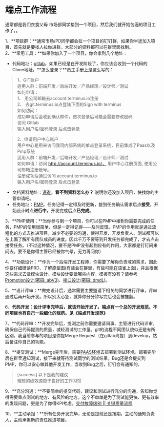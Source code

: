 # 端点工作流程

通常都是我们衣食父母 市场部同学接到一个项目，然后我们就开始苦逼的项目工作了。。

1、**项目群：**通常市场/PD同学都会拉一个项目的钉钉群，如果你半途加入项目，首先就是要找人拉你进群。大部分的资料都可以在群里面找到。  
2、**常用工具：**如果你加入了一个项目，你会拿到几个地址：

- 代码地址：[gitlab](http://git.terminus.io/profile)。如果已经是在开发阶段了，你应该会收到一个代码的Clone地址。**怎么登录？**员工手册上是这么写的：

> 1、GIT账户  
> 适用人群：前端开发／后端开发／产品经理／设计师／测试  
> 如何申请：  
> 1、	用公司邮箱去account.terminus.io注册  
> 2、	去git.terminus.io点登陆下面的Sign with terminus  
>如何访问：  
>成功申请后会收到确认邮件，首次登录后可能会需要修改密码  
>访问 Gitlab  
>输入用户名/密码登录 后点击登录  
   
>2、申请用户中心账户  
>用户中心是用来访问我司内部系统的单点登录系统，目前集成了Paas以及Pmp系统  
>适用人群：前端开发／后端开发／产品经理／设计师／测试  
>如何申请：访问 http://account.terminus.io/， 用户中心注册页面, 使用公司邮箱注册账号。  
>注册成功后通过访问 account.terminus.io  
>输入用户名/密码登录 后点击登录  
 
- 文档资料地址：[语雀](https://lark.alipay.com/)。**看不到资料怎么办？** 说明你还没加入项目，快找你的主管申请吧。 
- 任务地址：[PMP](http://pmp.terminus.io/)。任务记得一定得及时更新，接到任务确认需求后点**接受**，开始设计时点**进行中**，开发完成后点**已完成**。

3、**PMP使用：**当你参与到一个项目，你可以在PMP中接到你需要完成的任务，PMP的使用很简单，但是一定得记得——及时反馈。PMP的作用就是通过流程化的方式去推进项目，减少不必要的沟通，使得开发、开发负责人、测试都可以在上面了解所有团队成员的进度。因此千万不要等到开发任务都完成了，才去点击接受任务。（不过这种情况，要不是PMP没有起到应有的作用，大家都是钉钉问来问去。要不是你得主管已经被你气晕，无力再问你）

4、**功能设计：**作为一个后端开发工程师，你需要了解你负责域的需求，因此你要仔细研读PRD、了解原型图(有些会在群里，有些可能在语雀上面)，并且根据这些需求去做模块设计。模块设计要做哪些内容，模板有没有？请参考 [Promotion设计(密码: abV3)](https://space.dingtalk.com/s/gwHOABHuagLOAQtfDAPaACBiNGQ1OWMxNmEyZjI0ZDRmYjEwNmIwYTgxZTE5OWUzNQ)、[接口设计(密码: dmdL)](https://space.dingtalk.com/s/gwHOABHuZwLOAQtfDAPaACBkZDgxYTc4YzlkZjM0NjUzOTdkMDUxOTBkZDA4N2M0Nw)。  

5、**设计评审：**做完设计后，通常需要主要邀请下相关的同学进行评审，评审通过后再开始开发。所以别太心急，就算你分分钟写完后也会被推翻。  

6、**代码开发：**设计评审完毕后，就该开始开发了。端点有一个总的开发规范，不同项目也有自己一些细化的规范。见**《端点开发规范》**  

7、**代码评审：**开发完毕后，提测之前你需要邀请同事、主管进行代码评审，确保自己代码提测的质量，减轻测试的工作量。git的流程不同团队貌似还是有所区别，我当前参与的项目是你提Merge Request（在gitlab尚提）到develop，然后备注你自己的功能。

8、**提交测试：**Merge完毕后，需要[PAAS环境](http://paas.terminus.io/console/projects)去部署到测试环境。部署完毕后在群里通知测试，接下来就等待测试同学的测试结果。Bug还是会提交到PMP，你可以安心做其他开发工作，当收到Bug之后，钉钉会有通知的。  

> [success] 以下是我的建议  
> 理想的绩效源自于良好的工作习惯

9、**充分沟通：**不要简单的提交代码，建议和测试进行充分的沟通，告知你觉得需要重点测试的地方、有风险的地方。这个不单单是为了测试能更快、更有效率的发现问题，更是为了你得KPI考虑。[交付故障级别 || 关键质量流程](http://git.terminus.io/qa/doc/wikis/%E4%BA%A4%E4%BB%98%E6%95%85%E9%9A%9C%E7%BA%A7%E5%88%AB-%7C%7C-%E5%85%B3%E9%94%AE%E8%B4%A8%E9%87%8F%E6%B5%81%E7%A8%8B)  

10、**主动承担：**所有任务开发完毕，无论是提前还是按期，主动的通知负责人，主动承担新的责任推进项目。






